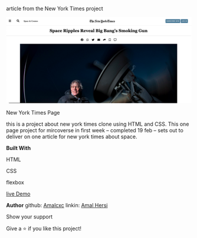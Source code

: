 article from the New York Times project 


<img src="full-project/images/Screen Shot 2021-02-19 at 1.51.30 AM.png">

New York Times Page

this is a project about new york times clone using HTML and CSS. This one page project for mircoverse in first week – completed 19 feb – sets out to deliver on one article for new york times about space.






**Built With**

HTML

CSS

flexbox

[live Demo](https://amalcxc.github.io/New-York-Times/)
 




**Author**
 github: [Amalcxc](https://github.com/Amalcxc)
 linkin: [Amal Hersi](https://www.linkedin.com/in/amal-hersi-a29583205/)
 
 
 


Show your support

Give a ⭐️ if you like this project!
